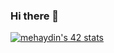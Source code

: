 ### Hi there 👋

<!--
**t4kinr4/t4kinr4** is a ✨ _special_ ✨ repository because its `README.md` (this file) appears on your GitHub profile.

Here are some ideas to get you started:

- 🔭 I’m currently working on ...
- 🌱 I’m currently learning ...
- 👯 I’m looking to collaborate on ...
- 🤔 I’m looking for help with ...
- 💬 Ask me about ...
- 📫 How to reach me: ...
- 😄 Pronouns: ...
- ⚡ Fun fact: ...
-->
[![mehaydin's 42 stats](https://badge42.vercel.app/api/v2/cl9goquqf00540fmp6v4syivq/stats?cursusId=21&coalitionId=234)](https://github.com/JaeSeoKim/badge42)

